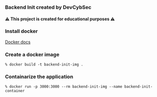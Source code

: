 ### Backend Init created by DevCybSec

#### ⚠️ This project is created for educational purposes ⚠️

### Install docker 
[Docker docs](https://www.docker.com/)

### Create a docker image
```
% docker build -t backend-init-img . 
```

### Containarize the application
```
% docker run -p 3000:3000 --rm backend-init-img --name backend-init-container
```